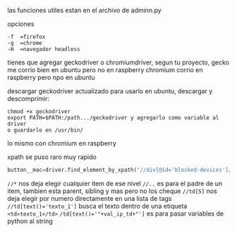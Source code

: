 las funciones utiles estan en el archivo de adminn.py

opciones 

```
-f  =firefox
-g  =chrome
-H  =navegador headless
```

tienes que agregar geckodriver o chromiumdriver, segun tu proyecto, gecko me corrio bien en ubuntu pero no en raspberry
chromium corrio en raspberry pero npo en ubuntu


descargar geckodriver actualizado para usarlo en ubuntu, descargar y descomprimir:

```
chmod +x geckodriver
export PATH=$PATH:/path.../geckodriver y agregarlo como variable al driver
o guardarlo en /usr/bin/
```

lo mismo con chromium en raspberry

xpath se puso raro muy rapido
```py
button__mac=driver.find_element_by_xpath("//div[@id='blocked-devices']//table[@class='data']//tbody//*//td[text()='"+val_ip_td+"']//..//td[5]")
```

`//*` nos deja elegir cualquier item de ese nivel
`//..` es para el padre de un item, tambien esta parent, sibling y mas pero no los cheque 
`//td[5]` nos deja elegir por numero directamente en una lista de tags
`//td[text()='texto_1']` busca el texto dentro de una etiqueta `<td>texto_1</td>`
`/td[text()='"+val_ip_td+"']` es para pasar variables de python al string